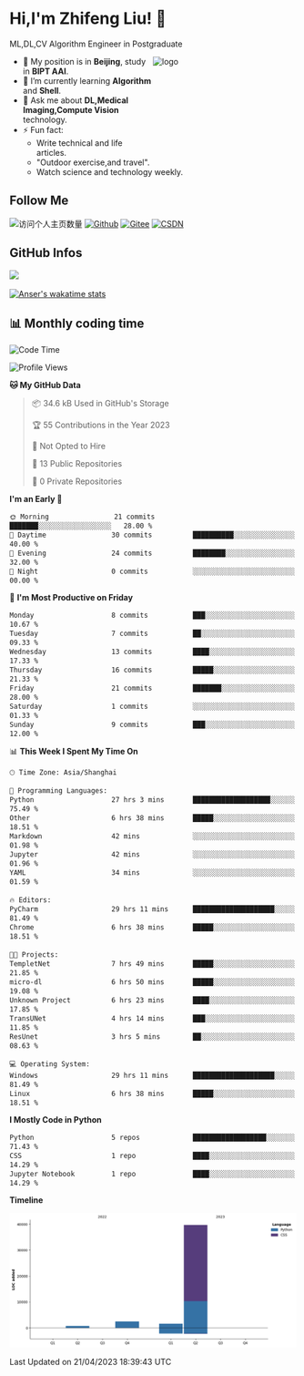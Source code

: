 <!--
**stonedada/stonedada** is a ✨ _special_ ✨ repository because its `README.md` (this file) appears on your GitHub profile.

Here are some ideas to get you started:

- 🔭 I’m currently working on ...
- 🌱 I’m currently learning ...
- 👯 I’m looking to collaborate on ...
- 🤔 I’m looking for help with ...
- 💬 Ask me about ...
- 📫 How to reach me: ...
- 😄 Pronouns: ...
- ⚡ Fun fact: ...
-->
# Hi,I'm Zhifeng Liu! 👋
ML,DL,CV Algorithm Engineer in Postgraduate

<img src="https://github-readme-stats-git-masterrstaa-rickstaa.vercel.app/api?username=stonedada&show_icons=true&count_private=true&theme=vue" alt="logo" height="160" align="right" width="50%" />

- 🔭 My position is in **Beijing**, study in **BIPT AAI**.
- 🌱 I’m currently learning **Algorithm** and **Shell**.
- 💬 Ask me about **DL,Medical Imaging,Compute Vision** technology.
- ⚡ Fun fact: 
  - Write technical and life articles.
  - "Outdoor exercise,and travel".
  - Watch science and technology weekly.

## Follow Me
![访问个人主页数量](https://komarev.com/ghpvc/?username=stonedada&color=green)
[![Github](https://img.shields.io/github/followers/stonedada?label=Github&style=social)](https://github.com/stonedada)
[![Gitee](https://img.shields.io/badge/-Gitee-EA4335?style=flat-square&logo=Gitee&logoColor=white)](https://gitee.com/liu-shitou)
[![CSDN](https://img.shields.io/badge/-CSDN-c14438?style=flat-square&logo=C&logoColor=white)](https://blog.csdn.net/weixin_43913261?type=blog)
## GitHub Infos
<!--
<img src="https://github-profile-trophy.vercel.app/?username=stonedada&theme=flat&column=7" alt="logo" height="160" align="center" style="margin: auto;" />
[![GitHub Streak](https://github-readme-streak-stats.herokuapp.com/?user=stonedada&theme=vue)](https://github.com/stonedada)
-->
<a href="https://github.com/stonedada">
  <img src="https://github-readme-stats-git-masterrstaa-rickstaa.vercel.app/api/top-langs/?username=stonedada&layout=compact&theme=vue" />
</a>

[![Anser's wakatime stats](https://github-readme-stats.vercel.app/api/wakatime?username=stonedada&layout=compact&custom_title=Wakatime%20Stats%20(this%20week))](https://wakatime.com/@stonedada)


## :bar_chart: Monthly coding time

<!--START_SECTION:waka-->
![Code Time](http://img.shields.io/badge/Code%20Time-54%20hrs%2059%20mins-blue)

![Profile Views](http://img.shields.io/badge/Profile%20Views-51-blue)

**🐱 My GitHub Data** 

> 📦 34.6 kB Used in GitHub's Storage 
 > 
> 🏆 55 Contributions in the Year 2023
 > 
> 🚫 Not Opted to Hire
 > 
> 📜 13 Public Repositories 
 > 
> 🔑 0 Private Repositories 
 > 
**I'm an Early 🐤** 

```text
🌞 Morning                21 commits          ███████░░░░░░░░░░░░░░░░░░   28.00 % 
🌆 Daytime                30 commits          ██████████░░░░░░░░░░░░░░░   40.00 % 
🌃 Evening                24 commits          ████████░░░░░░░░░░░░░░░░░   32.00 % 
🌙 Night                  0 commits           ░░░░░░░░░░░░░░░░░░░░░░░░░   00.00 % 
```
📅 **I'm Most Productive on Friday** 

```text
Monday                   8 commits           ███░░░░░░░░░░░░░░░░░░░░░░   10.67 % 
Tuesday                  7 commits           ██░░░░░░░░░░░░░░░░░░░░░░░   09.33 % 
Wednesday                13 commits          ████░░░░░░░░░░░░░░░░░░░░░   17.33 % 
Thursday                 16 commits          █████░░░░░░░░░░░░░░░░░░░░   21.33 % 
Friday                   21 commits          ███████░░░░░░░░░░░░░░░░░░   28.00 % 
Saturday                 1 commits           ░░░░░░░░░░░░░░░░░░░░░░░░░   01.33 % 
Sunday                   9 commits           ███░░░░░░░░░░░░░░░░░░░░░░   12.00 % 
```


📊 **This Week I Spent My Time On** 

```text
🕑︎ Time Zone: Asia/Shanghai

💬 Programming Languages: 
Python                   27 hrs 3 mins       ███████████████████░░░░░░   75.49 % 
Other                    6 hrs 38 mins       █████░░░░░░░░░░░░░░░░░░░░   18.51 % 
Markdown                 42 mins             ░░░░░░░░░░░░░░░░░░░░░░░░░   01.98 % 
Jupyter                  42 mins             ░░░░░░░░░░░░░░░░░░░░░░░░░   01.96 % 
YAML                     34 mins             ░░░░░░░░░░░░░░░░░░░░░░░░░   01.59 % 

🔥 Editors: 
PyCharm                  29 hrs 11 mins      ████████████████████░░░░░   81.49 % 
Chrome                   6 hrs 38 mins       █████░░░░░░░░░░░░░░░░░░░░   18.51 % 

🐱‍💻 Projects: 
TempletNet               7 hrs 49 mins       █████░░░░░░░░░░░░░░░░░░░░   21.85 % 
micro-dl                 6 hrs 50 mins       █████░░░░░░░░░░░░░░░░░░░░   19.08 % 
Unknown Project          6 hrs 23 mins       ████░░░░░░░░░░░░░░░░░░░░░   17.85 % 
TransUNet                4 hrs 14 mins       ███░░░░░░░░░░░░░░░░░░░░░░   11.85 % 
ResUnet                  3 hrs 5 mins        ██░░░░░░░░░░░░░░░░░░░░░░░   08.63 % 

💻 Operating System: 
Windows                  29 hrs 11 mins      ████████████████████░░░░░   81.49 % 
Linux                    6 hrs 38 mins       █████░░░░░░░░░░░░░░░░░░░░   18.51 % 
```

**I Mostly Code in Python** 

```text
Python                   5 repos             ██████████████████░░░░░░░   71.43 % 
CSS                      1 repo              ████░░░░░░░░░░░░░░░░░░░░░   14.29 % 
Jupyter Notebook         1 repo              ████░░░░░░░░░░░░░░░░░░░░░   14.29 % 
```



**Timeline**

![Lines of Code chart](https://raw.githubusercontent.com/stonedada/stonedada/main/assets/bar_graph.png)


 Last Updated on 21/04/2023 18:39:43 UTC
<!--END_SECTION:waka-->